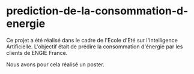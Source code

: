 # prediction-de-la-consommation-d-energie

Ce projet a été réalisé dans le cadre de l'Ecole d'Eté sur l'Intelligence Artificielle. L'objectif était de prédire la consommation d'énergie par les clients de ENGIE France.

Nous avons pour cela réalisé un poster.
